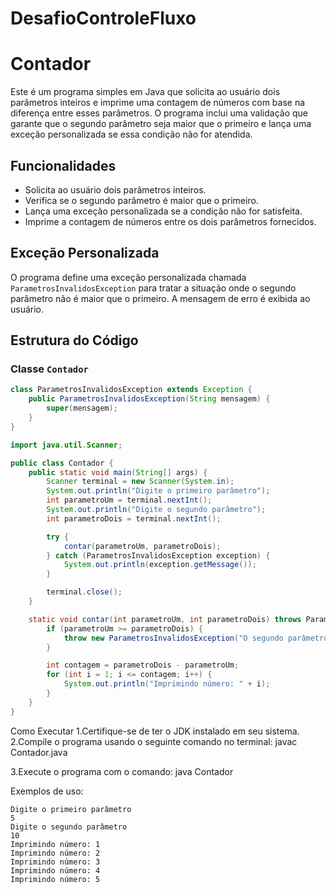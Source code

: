 # DesafioControleFluxo
# Contador

Este é um programa simples em Java que solicita ao usuário dois parâmetros inteiros e imprime uma contagem de números com base na diferença entre esses parâmetros. O programa inclui uma validação que garante que o segundo parâmetro seja maior que o primeiro e lança uma exceção personalizada se essa condição não for atendida.

## Funcionalidades

- Solicita ao usuário dois parâmetros inteiros.
- Verifica se o segundo parâmetro é maior que o primeiro.
- Lança uma exceção personalizada se a condição não for satisfeita.
- Imprime a contagem de números entre os dois parâmetros fornecidos.

## Exceção Personalizada

O programa define uma exceção personalizada chamada `ParametrosInvalidosException` para tratar a situação onde o segundo parâmetro não é maior que o primeiro. A mensagem de erro é exibida ao usuário.

## Estrutura do Código

### Classe `Contador`

```java
class ParametrosInvalidosException extends Exception {
    public ParametrosInvalidosException(String mensagem) {
        super(mensagem);
    }
}

import java.util.Scanner;

public class Contador {
    public static void main(String[] args) {
        Scanner terminal = new Scanner(System.in);
        System.out.println("Digite o primeiro parâmetro");
        int parametroUm = terminal.nextInt();
        System.out.println("Digite o segundo parâmetro");
        int parametroDois = terminal.nextInt();

        try {
            contar(parametroUm, parametroDois);
        } catch (ParametrosInvalidosException exception) {
            System.out.println(exception.getMessage());
        }

        terminal.close();
    }

    static void contar(int parametroUm, int parametroDois) throws ParametrosInvalidosException {
        if (parametroUm >= parametroDois) {
            throw new ParametrosInvalidosException("O segundo parâmetro deve ser maior que o primeiro.");
        }

        int contagem = parametroDois - parametroUm;
        for (int i = 1; i <= contagem; i++) {
            System.out.println("Imprimindo número: " + i);
        }
    }
}
```
Como Executar
1.Certifique-se de ter o JDK instalado em seu sistema.
2.Compile o programa usando o seguinte comando no terminal:
javac Contador.java

3.Execute o programa com o comando:
java Contador

Exemplos de uso:
```
Digite o primeiro parâmetro
5
Digite o segundo parâmetro
10
Imprimindo número: 1
Imprimindo número: 2
Imprimindo número: 3
Imprimindo número: 4
Imprimindo número: 5
```

